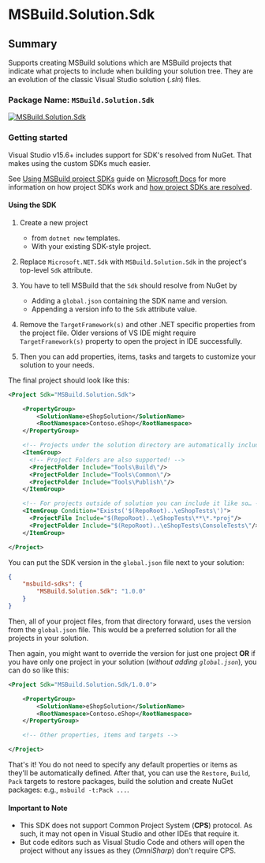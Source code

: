 # MSBuild.Solution.Sdk

## Summary

Supports creating MSBuild solutions which are MSBuild projects that indicate what projects to include when building your solution tree.
They are an evolution of the classic Visual Studio solution (_.sln_) files.

### Package Name: `MSBuild.Solution.Sdk`

[![MSBuild.Solution.Sdk](https://img.shields.io/myget/msbuild-sdks/v/MSBuild.Solution.Sdk.svg)](https://myget.org/feed/msbuild-sdks/package/nuget/MSBuild.Solution.Sdk)

### Getting started

Visual Studio v15.6+ includes support for SDK's resolved from NuGet.
That makes using the custom SDKs much easier.

See [Using MSBuild project SDKs][msbuild-sdk-usage] guide on [Microsoft Docs](https://docs.ms) for more information on how project SDKs work and [how project SDKs are resolved][msbuild-sdk-resolver].

[msbuild-sdk-usage]: https://docs.microsoft.com/visualstudio/msbuild/how-to-use-project-sdk
[msbuild-sdk-resolver]: https://docs.microsoft.com/visualstudio/msbuild/how-to-use-project-sdk#how-project-sdks-are-resolved

#### Using the SDK

1. Create a new project
    - from `dotnet new` templates.
    - With your existing SDK-style project.

2. Replace `Microsoft.NET.Sdk` with `MSBuild.Solution.Sdk` in the project's top-level `Sdk` attribute.

3. You have to tell MSBuild that the `Sdk` should resolve from NuGet by
    - Adding a `global.json` containing the SDK name and version.
    - Appending a version info to the `Sdk` attribute value.

4. Remove the `TargetFramework(s)` and other .NET specific properties from the project file.
   Older versions of VS IDE might require `TargetFramework(s)` property to open the project in IDE successfully.

5. Then you can add properties, items, tasks and targets to customize your solution to your needs.

The final project should look like this:

```xml
<Project Sdk="MSBuild.Solution.Sdk">

    <PropertyGroup>
        <SolutionName>eShopSolution</SolutionName>
        <RootNamespace>Contoso.eShop</RootNamespace>
    </PropertyGroup>

    <!-- Projects under the solution directory are automatically included -->
    <ItemGroup>
      <!-- Project Folders are also supported! -->
      <ProjectFolder Include="Tools\Build\"/>
      <ProjectFolder Include="Tools\Common\"/>
      <ProjectFolder Include="Tools\Publish\"/>
    </ItemGroup>

    <!-- For projects outside of solution you can include it like so… -->
    <ItemGroup Condition="Exists('$(RepoRoot)..\eShopTests\')">
      <ProjectFile Include="$(RepoRoot)..\eShopTests\**\*.*proj"/>
      <ProjectFolder Include="$(RepoRoot)..\eShopTests\ConsoleTests\"/>
    </ItemGroup>

</Project>
```

You can put the SDK version in the `global.json` file next to your solution:

```json
{
    "msbuild-sdks": {
        "MSBuild.Solution.Sdk": "1.0.0"
    }
}
```

Then, all of your project files, from that directory forward, uses the version from the `global.json` file.
This would be a preferred solution for all the projects in your solution.

Then again, you might want to override the version for just one project **OR** if you have only one project in your solution (_without adding `global.json`_), you can do so like this:

```xml
<Project Sdk="MSBuild.Solution.Sdk/1.0.0">

    <PropertyGroup>
        <SolutionName>eShopSolution</SolutionName>
        <RootNamespace>Contoso.eShop</RootNamespace>
    </PropertyGroup>

    <!-- Other properties, items and targets -->

</Project>
```

That's it! You do not need to specify any default properties or items as they'll be automatically defined.
After that, you can use the `Restore`, `Build`, `Pack` targets to restore packages, build the solution and create NuGet packages: e.g., `msbuild -t:Pack ...`.

#### Important to Note

- This SDK does not support Common Project System (**CPS**) protocol.
  As such, it may not open in Visual Studio and other IDEs that require it.
- But code editors such as Visual Studio Code and others will open the project without any issues as they (_OmniSharp_) don't require CPS.
